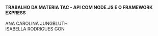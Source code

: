 **TRABALHO DA MATERIA TAC - API COM NODE.JS E O FRAMEWORK EXPRESS** \
\
ANA CAROLINA JUNGBLUTH\
ISABELLA RODRIGUES GON
